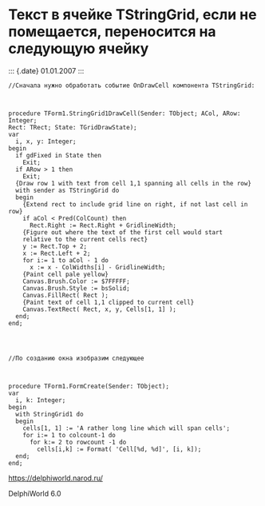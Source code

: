 Текст в ячейке TStringGrid, если не помещается, переносится на следующую ячейку
===============================================================================

::: {.date}
01.01.2007
:::

    //Сначала нужно обработать событие OnDrawCell компонента TStringGrid: 
     
     
     
    procedure TForm1.StringGrid1DrawCell(Sender: TObject; ACol, ARow: Integer;
    Rect: TRect; State: TGridDrawState);
    var
      i, x, y: Integer;
    begin
      if gdFixed in State then
        Exit;
      if ARow > 1 then
        Exit;
      {Draw row 1 with text from cell 1,1 spanning all cells in the row}
      with sender as TStringGrid do
      begin
        {Extend rect to include grid line on right, if not last cell in row}
        if aCol < Pred(ColCount) then
          Rect.Right := Rect.Right + GridlineWidth;
        {Figure out where the text of the first cell would start
        relative to the current cells rect}
        y := Rect.Top + 2;
        x := Rect.Left + 2;
        for i:= 1 to aCol - 1 do
          x := x - ColWidths[i] - GridlineWidth;
        {Paint cell pale yellow}
        Canvas.Brush.Color := $7FFFFF;
        Canvas.Brush.Style := bsSolid;
        Canvas.FillRect( Rect );
        {Paint text of cell 1,1 clipped to current cell}
        Canvas.TextRect( Rect, x, y, Cells[1, 1] );
      end;
    end;
     
     
     
     
    //По созданию окна изобразим следующее 
     
     
     
    procedure TForm1.FormCreate(Sender: TObject);
    var
      i, k: Integer;
    begin
      with StringGrid1 do
      begin
        cells[1, 1] := 'A rather long line which will span cells';
        for i:= 1 to colcount-1 do
          for k:= 2 to rowcount -1 do
            cells[i,k] := Format( 'Cell[%d, %d]', [i, k]);
      end;
    end;
     
     

<https://delphiworld.narod.ru/>

DelphiWorld 6.0
